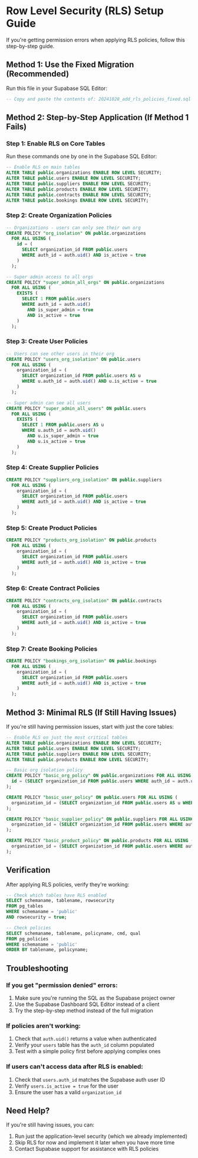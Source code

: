 # Row Level Security (RLS) Setup Guide

If you're getting permission errors when applying RLS policies, follow this step-by-step guide.

## Method 1: Use the Fixed Migration (Recommended)

Run this file in your Supabase SQL Editor:
```sql
-- Copy and paste the contents of: 20241028_add_rls_policies_fixed.sql
```

## Method 2: Step-by-Step Application (If Method 1 Fails)

### Step 1: Enable RLS on Core Tables
Run these commands one by one in the Supabase SQL Editor:

```sql
-- Enable RLS on main tables
ALTER TABLE public.organizations ENABLE ROW LEVEL SECURITY;
ALTER TABLE public.users ENABLE ROW LEVEL SECURITY;
ALTER TABLE public.suppliers ENABLE ROW LEVEL SECURITY;
ALTER TABLE public.products ENABLE ROW LEVEL SECURITY;
ALTER TABLE public.contracts ENABLE ROW LEVEL SECURITY;
ALTER TABLE public.bookings ENABLE ROW LEVEL SECURITY;
```

### Step 2: Create Organization Policies
```sql
-- Organizations - users can only see their own org
CREATE POLICY "org_isolation" ON public.organizations
  FOR ALL USING (
    id = (
      SELECT organization_id FROM public.users 
      WHERE auth_id = auth.uid() AND is_active = true
    )
  );

-- Super admin access to all orgs
CREATE POLICY "super_admin_all_orgs" ON public.organizations
  FOR ALL USING (
    EXISTS (
      SELECT 1 FROM public.users 
      WHERE auth_id = auth.uid() 
        AND is_super_admin = true 
        AND is_active = true
    )
  );
```

### Step 3: Create User Policies
```sql
-- Users can see other users in their org
CREATE POLICY "users_org_isolation" ON public.users
  FOR ALL USING (
    organization_id = (
      SELECT organization_id FROM public.users AS u
      WHERE u.auth_id = auth.uid() AND u.is_active = true
    )
  );

-- Super admin can see all users
CREATE POLICY "super_admin_all_users" ON public.users
  FOR ALL USING (
    EXISTS (
      SELECT 1 FROM public.users AS u
      WHERE u.auth_id = auth.uid() 
        AND u.is_super_admin = true 
        AND u.is_active = true
    )
  );
```

### Step 4: Create Supplier Policies
```sql
CREATE POLICY "suppliers_org_isolation" ON public.suppliers
  FOR ALL USING (
    organization_id = (
      SELECT organization_id FROM public.users 
      WHERE auth_id = auth.uid() AND is_active = true
    )
  );
```

### Step 5: Create Product Policies
```sql
CREATE POLICY "products_org_isolation" ON public.products
  FOR ALL USING (
    organization_id = (
      SELECT organization_id FROM public.users 
      WHERE auth_id = auth.uid() AND is_active = true
    )
  );
```

### Step 6: Create Contract Policies
```sql
CREATE POLICY "contracts_org_isolation" ON public.contracts
  FOR ALL USING (
    organization_id = (
      SELECT organization_id FROM public.users 
      WHERE auth_id = auth.uid() AND is_active = true
    )
  );
```

### Step 7: Create Booking Policies
```sql
CREATE POLICY "bookings_org_isolation" ON public.bookings
  FOR ALL USING (
    organization_id = (
      SELECT organization_id FROM public.users 
      WHERE auth_id = auth.uid() AND is_active = true
    )
  );
```

## Method 3: Minimal RLS (If Still Having Issues)

If you're still having permission issues, start with just the core tables:

```sql
-- Enable RLS on just the most critical tables
ALTER TABLE public.organizations ENABLE ROW LEVEL SECURITY;
ALTER TABLE public.users ENABLE ROW LEVEL SECURITY;
ALTER TABLE public.suppliers ENABLE ROW LEVEL SECURITY;
ALTER TABLE public.products ENABLE ROW LEVEL SECURITY;

-- Basic org isolation policy
CREATE POLICY "basic_org_policy" ON public.organizations FOR ALL USING (
  id = (SELECT organization_id FROM public.users WHERE auth_id = auth.uid())
);

CREATE POLICY "basic_user_policy" ON public.users FOR ALL USING (
  organization_id = (SELECT organization_id FROM public.users AS u WHERE u.auth_id = auth.uid())
);

CREATE POLICY "basic_supplier_policy" ON public.suppliers FOR ALL USING (
  organization_id = (SELECT organization_id FROM public.users WHERE auth_id = auth.uid())
);

CREATE POLICY "basic_product_policy" ON public.products FOR ALL USING (
  organization_id = (SELECT organization_id FROM public.users WHERE auth_id = auth.uid())
);
```

## Verification

After applying RLS policies, verify they're working:

```sql
-- Check which tables have RLS enabled
SELECT schemaname, tablename, rowsecurity 
FROM pg_tables 
WHERE schemaname = 'public' 
AND rowsecurity = true;

-- Check policies
SELECT schemaname, tablename, policyname, cmd, qual 
FROM pg_policies 
WHERE schemaname = 'public'
ORDER BY tablename, policyname;
```

## Troubleshooting

### If you get "permission denied" errors:
1. Make sure you're running the SQL as the Supabase project owner
2. Use the Supabase Dashboard SQL Editor instead of a client
3. Try the step-by-step method instead of the full migration

### If policies aren't working:
1. Check that `auth.uid()` returns a value when authenticated
2. Verify your `users` table has the `auth_id` column populated
3. Test with a simple policy first before applying complex ones

### If users can't access data after RLS is enabled:
1. Check that `users.auth_id` matches the Supabase auth user ID
2. Verify `users.is_active = true` for the user
3. Ensure the user has a valid `organization_id`

## Need Help?

If you're still having issues, you can:
1. Run just the application-level security (which we already implemented)
2. Skip RLS for now and implement it later when you have more time
3. Contact Supabase support for assistance with RLS policies
